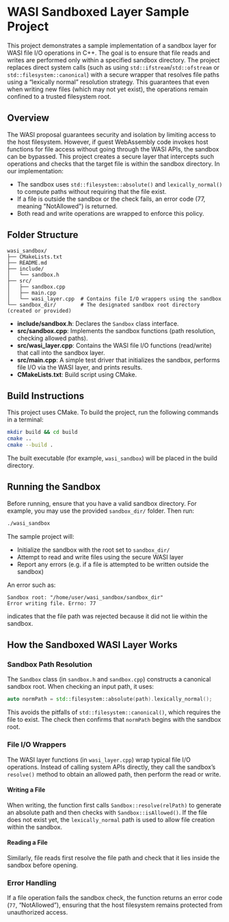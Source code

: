 # WASI Sandboxed Layer Sample Project

This project demonstrates a sample implementation of a sandbox layer for WASI file I/O operations in C++. The goal is to ensure that file reads and writes are performed only within a specified sandbox directory. The project replaces direct system calls (such as using `std::ifstream`/`std::ofstream` or `std::filesystem::canonical`) with a secure wrapper that resolves file paths using a “lexically normal” resolution strategy. This guarantees that even when writing new files (which may not yet exist), the operations remain confined to a trusted filesystem root.

## Overview

The WASI proposal guarantees security and isolation by limiting access to the host filesystem. However, if guest WebAssembly code invokes host functions for file access without going through the WASI APIs, the sandbox can be bypassed. This project creates a secure layer that intercepts such operations and checks that the target file is within the sandbox directory. In our implementation:

- The sandbox uses `std::filesystem::absolute()` and `lexically_normal()` to compute paths without requiring that the file exist.
- If a file is outside the sandbox or the check fails, an error code (77, meaning "NotAllowed") is returned.
- Both read and write operations are wrapped to enforce this policy.

## Folder Structure

```
wasi_sandbox/
├── CMakeLists.txt
├── README.md
├── include/
│   └── sandbox.h
├── src/
│   ├── sandbox.cpp
│   ├── main.cpp
│   └── wasi_layer.cpp  # Contains file I/O wrappers using the sandbox
└── sandbox_dir/        # The designated sandbox root directory (created or provided)
```

- **include/sandbox.h**: Declares the `Sandbox` class interface.
- **src/sandbox.cpp**: Implements the sandbox functions (path resolution, checking allowed paths).
- **src/wasi_layer.cpp**: Contains the WASI file I/O functions (read/write) that call into the sandbox layer.
- **src/main.cpp**: A simple test driver that initializes the sandbox, performs file I/O via the WASI layer, and prints results.
- **CMakeLists.txt**: Build script using CMake.

## Build Instructions

This project uses CMake. To build the project, run the following commands in a terminal:

```bash
mkdir build && cd build
cmake ..
cmake --build .
```

The built executable (for example, `wasi_sandbox`) will be placed in the build directory.

## Running the Sandbox

Before running, ensure that you have a valid sandbox directory. For example, you may use the provided `sandbox_dir/` folder. Then run:

```bash
./wasi_sandbox
```

The sample project will:

- Initialize the sandbox with the root set to `sandbox_dir/`
- Attempt to read and write files using the secure WASI layer
- Report any errors (e.g. if a file is attempted to be written outside the sandbox)

An error such as:

```
Sandbox root: "/home/user/wasi_sandbox/sandbox_dir"
Error writing file. Errno: 77
```

indicates that the file path was rejected because it did not lie within the sandbox.

## How the Sandboxed WASI Layer Works

### Sandbox Path Resolution

The `Sandbox` class (in `sandbox.h` and `sandbox.cpp`) constructs a canonical sandbox root. When checking an input path, it uses:

```cpp
auto normPath = std::filesystem::absolute(path).lexically_normal();
```

This avoids the pitfalls of `std::filesystem::canonical()`, which requires the file to exist. The check then confirms that `normPath` begins with the sandbox root.

### File I/O Wrappers

The WASI layer functions (in `wasi_layer.cpp`) wrap typical file I/O operations. Instead of calling system APIs directly, they call the sandbox’s `resolve()` method to obtain an allowed path, then perform the read or write.

#### Writing a File

When writing, the function first calls `Sandbox::resolve(relPath)` to generate an absolute path and then checks with `Sandbox::isAllowed()`. If the file does not exist yet, the `lexically_normal` path is used to allow file creation within the sandbox.

#### Reading a File

Similarly, file reads first resolve the file path and check that it lies inside the sandbox before opening.

### Error Handling

If a file operation fails the sandbox check, the function returns an error code (`77`, “NotAllowed”), ensuring that the host filesystem remains protected from unauthorized access.